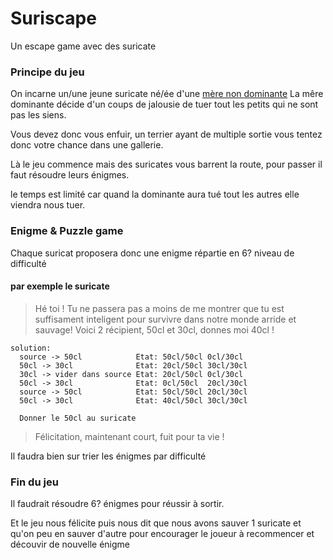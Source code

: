 # Suriscape

Un escape game avec des suricate 

### Principe du jeu

On incarne un/une jeune suricate né/ée d'une [mère non dominante](https://fr.wikipedia.org/wiki/Suricate#Reproduction_et_mise_bas)
La mêre dominante décide d'un coups de jalousie de tuer tout les petits qui ne sont pas les siens.

Vous devez donc vous enfuir, un terrier ayant de multiple sortie vous tentez donc votre chance dans une gallerie.

Là le jeu commence mais des suricates vous barrent la route, pour passer il faut résoudre leurs énigmes.

le temps est limité car quand la dominante aura tué tout les autres elle viendra nous tuer.



### Enigme & Puzzle game
Chaque suricat proposera donc une enigme répartie en 6? niveau de difficulté

#### par exemple le suricate

> Hé toi ! Tu ne passera pas a moins de me montrer que tu est suffisament inteligent pour survivre dans notre monde arride et sauvage!
Voici 2 récipient, 50cl et 30cl, donnes moi 40cl !

```
solution:
  source -> 50cl            Etat: 50cl/50cl 0cl/30cl
  50cl -> 30cl              Etat: 20cl/50cl 30cl/30cl
  30cl -> vider dans source Etat: 20cl/50cl 0cl/30cl
  50cl -> 30cl              Etat: 0cl/50cl  20cl/30cl
  source -> 50cl            Etat: 50cl/50cl 20cl/30cl
  50cl -> 30cl              Etat: 40cl/50cl 30cl/30cl
  
  Donner le 50cl au suricate
```

> Félicitation, maintenant court, fuit pour ta vie !

Il faudra bien sur trier les énigmes par difficulté


### Fin du jeu

Il faudrait résoudre 6? énigmes pour réussir à sortir.

Et le jeu nous félicite puis nous dit que nous avons sauver 1 suricate et qu'on peu en sauver d'autre pour encourager le joueur à recommencer et découvir de nouvelle énigme

